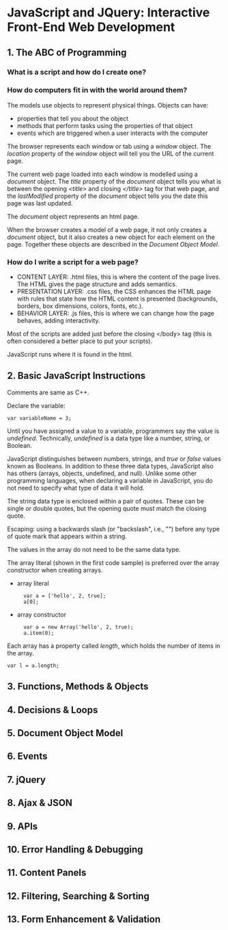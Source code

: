 # JavaScript and JQuery: Interactive Front-End Web Development

## 1. The ABC of Programming

### What is a script and how do I create one?

### How do computers fit in with the world around them?

The models use objects to represent physical things. Objects can have:

* properties that tell you about the object
* methods that perform tasks using the properties of that object
* events which are triggered when a user interacts with the computer

The browser represents each window or tab using a *window* object. The *location* property of the *window* object will tell you the URL of the current page.

The current web page loaded into each window is modelled using a *document* object. The *title* property of the *document* object tells you what is between the opening *\<title\>* and closing *\</title\>* tag for that web page, and the *lastModified* property of the *document* object tells you the date this page was last updated.

The *document* object represents an html page.

When the browser creates a model of a web page, it not only creates a *document* object, but it also creates a new object for each element on the page. Together these objects are described in the *Document Object Model*.

### How do I write a script for a web page?

* CONTENT LAYER: .html files, this is where the content of the page lives. The HTML gives the page structure and adds semantics.
* PRESENTATION LAYER: .css files, the CSS enhances the HTML page with rules that state how the HTML content is presented (backgrounds, borders, box dimensions, colors, fonts, etc.).
* BEHAVIOR LAYER: .js files, this is where we can change how the page behaves, adding interactivity.

Most of the scripts are added just before the closing \</body\> tag (this is often considered a better place to put your scripts).

JavaScript runs where it is found in the html.

## 2. Basic JavaScript Instructions

Comments are same as C++.

Declare the variable:

    var variableName = 3;

Until you have assigned a value to a variable, programmers say the value is *undefined*. Technically, *undefined* is a data type like a number, string, or Boolean.

JavaScript distinguishes between numbers, strings, and *true* or *false* values known as Booleans. In addition to these three data types, JavaScript also has others (arrays, objects, undefined, and null). Unlike some other programming languages, when declaring a variable in JavaScript, you do not need to specify what type of data it will hold.

The string data type is enclosed within a pair of quotes. These can be single or double quotes, but the opening quote must match the closing quote.

Escaping: using a backwards slash (or "backslash", i.e., "\") before any type of quote mark that appears within a string.

The values in the array do not need to be the same data type.

The array literal (shown in the first code sample) is preferred over the array constructor when creating arrays.

* array literal

        var a = ['hello', 2, true];
        a[0];

* array constructor

        var a = new Array('hello', 2, true);
        a.item(0);
    
Each array has a property called *length*, which holds the number of items in the array.

    var l = a.length;

## 3. Functions, Methods & Objects

## 4. Decisions & Loops

## 5. Document Object Model

## 6. Events

## 7. jQuery

## 8. Ajax & JSON

## 9. APIs

## 10. Error Handling & Debugging

## 11. Content Panels

## 12. Filtering, Searching & Sorting

## 13. Form Enhancement & Validation
